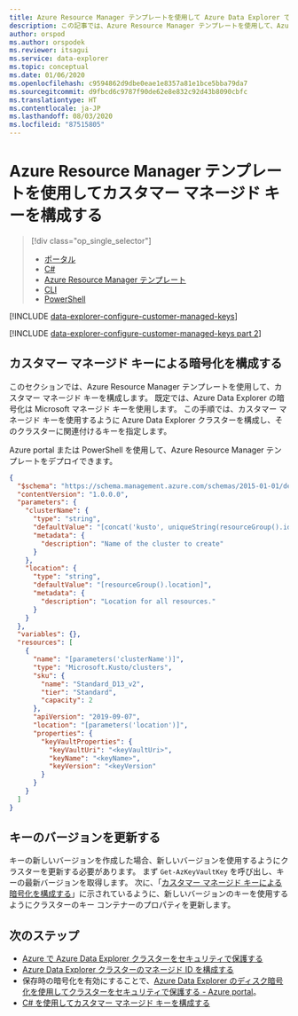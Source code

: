```yaml
---
title: Azure Resource Manager テンプレートを使用して Azure Data Explorer でカスタマー マネージド キーを構成する
description: この記事では、Azure Resource Manager テンプレートを使用して、Azure Data Explorer でデータに対するカスタマー マネージド キーの暗号化を構成する方法について説明します。
author: orspod
ms.author: orspodek
ms.reviewer: itsagui
ms.service: data-explorer
ms.topic: conceptual
ms.date: 01/06/2020
ms.openlocfilehash: c9594862d9dbe0eae1e8357a81e1bce5bba79da7
ms.sourcegitcommit: d9fbcd6c9787f90de62e8e832c92d43b8090cbfc
ms.translationtype: HT
ms.contentlocale: ja-JP
ms.lasthandoff: 08/03/2020
ms.locfileid: "87515805"
---
```

# <a name="configure-customer-managed-keys-using-the-azure-resource-manager-template"></a>Azure Resource Manager テンプレートを使用してカスタマー マネージド キーを構成する

> [!div class="op_single_selector"]
> * [ポータル](customer-managed-keys-portal.md)
> * [C#](customer-managed-keys-csharp.md)
> * [Azure Resource Manager テンプレート](customer-managed-keys-resource-manager.md)
> * [CLI](customer-managed-keys-cli.md)
> * [PowerShell](customer-managed-keys-powershell.md)

[!INCLUDE [data-explorer-configure-customer-managed-keys](includes/data-explorer-configure-customer-managed-keys.md)]

[!INCLUDE [data-explorer-configure-customer-managed-keys part 2](includes/data-explorer-configure-customer-managed-keys-b.md)]

## <a name="configure-encryption-with-customer-managed-keys"></a>カスタマー マネージド キーによる暗号化を構成する

このセクションでは、Azure Resource Manager テンプレートを使用して、カスタマー マネージド キーを構成します。 既定では、Azure Data Explorer の暗号化は Microsoft マネージド キーを使用します。 この手順では、カスタマー マネージド キーを使用するように Azure Data Explorer クラスターを構成し、そのクラスターに関連付けるキーを指定します。

Azure portal または PowerShell を使用して、Azure Resource Manager テンプレートをデプロイできます。

```json
{
  "$schema": "https://schema.management.azure.com/schemas/2015-01-01/deploymentTemplate.json#",
  "contentVersion": "1.0.0.0",
  "parameters": {
    "clusterName": {
      "type": "string",
      "defaultValue": "[concat('kusto', uniqueString(resourceGroup().id))]",
      "metadata": {
        "description": "Name of the cluster to create"
      }
    },
    "location": {
      "type": "string",
      "defaultValue": "[resourceGroup().location]",
      "metadata": {
        "description": "Location for all resources."
      }
    }
  },
  "variables": {},
  "resources": [
    {
      "name": "[parameters('clusterName')]",
      "type": "Microsoft.Kusto/clusters",
      "sku": {
        "name": "Standard_D13_v2",
        "tier": "Standard",
        "capacity": 2
      },
      "apiVersion": "2019-09-07",
      "location": "[parameters('location')]",
      "properties": {
        "keyVaultProperties": {
          "keyVaultUri": "<keyVaultUri>",
          "keyName": "<keyName>",
          "keyVersion": "<keyVersion"
        }
      }
    }
  ]
}
```

## <a name="update-the-key-version"></a>キーのバージョンを更新する

キーの新しいバージョンを作成した場合、新しいバージョンを使用するようにクラスターを更新する必要があります。 まず `Get-AzKeyVaultKey` を呼び出し、キーの最新バージョンを取得します。 次に、「[カスタマー マネージド キーによる暗号化を構成する](#configure-encryption-with-customer-managed-keys)」に示されているように、新しいバージョンのキーを使用するようにクラスターのキー コンテナーのプロパティを更新します。

## <a name="next-steps"></a>次のステップ

* [Azure で Azure Data Explorer クラスターをセキュリティで保護する](security.md)
* [Azure Data Explorer クラスターのマネージド ID を構成する](managed-identities.md)
* 保存時の暗号化を有効にすることで、[Azure Data Explorer のディスク暗号化を使用してクラスターをセキュリティで保護する - Azure portal](cluster-disk-encryption.md)。
* [C# を使用してカスタマー マネージド キーを構成する](customer-managed-keys-csharp.md)


